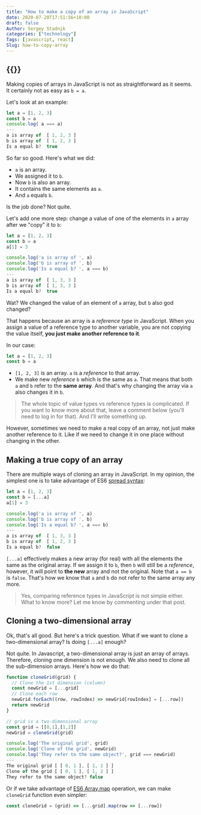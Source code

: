 ```yaml
---
title: "How to make a copy of an array in JavaScript"
date: 2020-07-20T17:51:56+10:00
draft: false
Author: Sergey Stadnik
categories: ["technology"]
Tags: [javascript, react]
Slug: how-to-copy-array
---
```


{{<responsive-figure src="feature.jpg" width="640" alt="Copy machine">}}
---

Making copies of arrays in JavaScript is not as straightforward as it seems. It certainly not as easy as `b = a`.

Let's look at an example:

```jsx
let a = [1, 2, 3]
const b = a
console.log( a === a)
---
a is array of  [ 1, 2, 3 ]
b is array of  [ 1, 2, 3 ]
Is a equal b?  true
```

So far so good. Here's what we did:

- `a` is an array.
- We assigned it to `b`.
- Now `b` is also an array.
- It contains the same elements as `a`.
- And `a` equals `b`.

Is the job done? Not quite.

<!--more-->

Let's add one more step: change a value of one of the elements in `a` array after we "copy" it to `b`:

```jsx {hl_lines=[3,"9-10"]}
let a = [1, 2, 3]
const b = a
a[1] = 3

console.log('a is array of ', a)
console.log('b is array of ', b)
console.log('Is a equal b? ', a === b)
---
a is array of  [ 1, 3, 3 ]
b is array of  [ 1, 3, 3 ]
Is a equal b?  true
```

Wat? We changed the value of an element of `a` array, but `b` also god changed?

That happens because an array is a *reference type* in JavaScript.  When you assign a value of a reference type to another variable, you are not copying the value itself, **you just make another reference to it**.

In our case:

```jsx
let a = [1, 2, 3]
const b = a
```

- `[1, 2, 3]` is an array. `a` is a *reference* to that array.
- We make new *reference* `b` which is the same as `a`. That means that both `a` and `b` refer to the **same array**. And that's why changing the array via `a` also changes it in `b`.

> The whole topic of value types vs reference types is complicated. If you want to know more about that, leave a comment below (you'll need to log in for that). And I'll write something up.

However, sometimes we need to make a real copy of an array, not just make another reference to it. Like if we need to change it in one place without changing in the other.

## Making a true copy of an array

There are multiple ways of cloning an array in JavaScript. In my opinion, the simplest one is to take advantage of ES6 [spread syntax](https://developer.mozilla.org/en-US/docs/Web/JavaScript/Reference/Operators/Spread_syntax):

```jsx {hl_lines=[2]}
let a = [1, 2, 3]
const b = [...a]
a[1] = 3

console.log('a is array of ', a)
console.log('b is array of ', b)
console.log('Is a equal b? ', a === b)
---
a is array of  [ 1, 3, 3 ]
b is array of  [ 1, 2, 3 ]
Is a equal b?  false
```

`[...a]` effectively makes a new array (for real) with all the elements the same as the original array. If we assign it to `b`, then `b` will still be a *reference*, however, it will point to **the new** array and not the original. Note that `a == b` is `false`. That's how we know that `a` and `b` do not refer to the same array any more.

> Yes, comparing reference types in JavaScript is not simple either. What to know more? Let me know by commenting under that post.

## Cloning a two-dimensional array

Ok, that's all good. But here's a trick question. What if we want to clone a two-dimensional array? Is doing `[...a]` enough?

Not quite. In Javascript, a two-dimensional array is just an array of arrays. Therefore, cloning one dimension is not enough. We also need to clone all the sub-dimension arrays. Here's how we do that:

```jsx
function cloneGrid(grid) {
  // Clone the 1st dimension (column)
  const newGrid = [...grid]
  // Clone each row
  newGrid.forEach((row, rowIndex) => newGrid[rowIndex] = [...row])
  return newGrid
}

// grid is a two-dimensional array
const grid = [[0,1],[1,2]]
newGrid = cloneGrid(grid)

console.log('The original grid', grid)
console.log('Clone of the grid', newGrid)
console.log('They refer to the same object?', grid === newGrid)
---
The original grid [ [ 0, 1 ], [ 1, 2 ] ]
Clone of the grid [ [ 0, 1 ], [ 1, 2 ] ]
They refer to the same object? false
```

Or if we take advantage of [ES6 Array.map](https://developer.mozilla.org/en-US/docs/Web/JavaScript/Reference/Global_Objects/Array/map) operation, we can make `cloneGrid` function even simpler:

```jsx
const cloneGrid = (grid) => [...grid].map(row => [...row])
```
